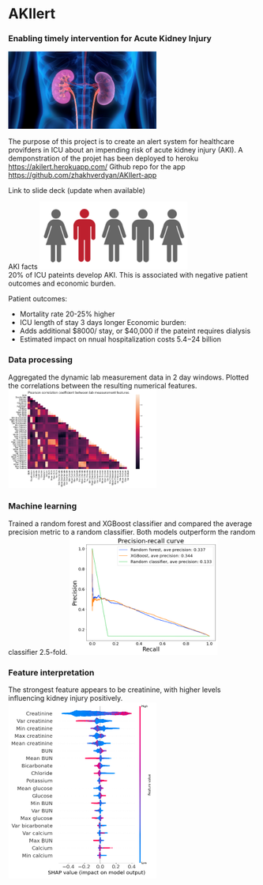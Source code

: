 # AKIlert
### Enabling timely intervention for Acute Kidney Injury
<img src="images/kidneys.png" width="300">

The purpose of this project is to create an alert system for healthcare provifders in ICU about an impending risk of acute kidney injury (AKI). A demponstration of the projet has been deployed to heroku https://akilert.herokuapp.com/
Github repo for the app https://github.com/zhakhverdyan/AKIlert-app

Link to slide deck (update when available)

AKI facts
<img src="images/twenty_percent.png" width="300">
<br>20% of ICU pateints develop AKI. This is associated with negative patient outcomes and economic burden.

Patient outcomes:
* Mortality rate 20-25% higher
* ICU length of stay 3 days longer
Economic burden:
* Adds additional $8000/ stay, or $40,000 if the pateint requires dialysis
* Estimated impact on nnual hospitalization costs $5.4-$24 billion

### Data processing
Aggregated the dynamic lab measurement data in 2 day windows. Plotted the correlations between the resulting numerical features.
<img src="images/num_correlations.png" width="300">

### Machine learning
Trained a random forest and XGBoost classifier and compared the average precision metric to a random classifier. Both models outperform the random classifier 2.5-fold.
<img src="images/pr_curve.png" width="300">

### Feature interpretation
The strongest feature appears to be creatinine, with higher levels influencing kidney injury positively.
<img src="images/xgb_shap.png" width="300">









